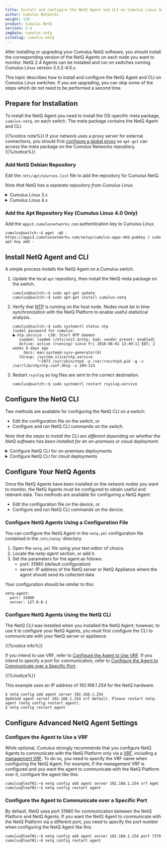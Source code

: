 ```yaml
---
title: Install and Configure the NetQ Agent and CLI on Cumulus Linux Switches
author: Cumulus Networks
weight: 120
product: Cumulus NetQ
version: 2.4
imgData: cumulus-netq
siteSlug: cumulus-netq
---
```

After installing or upgrading your Cumulus NetQ software, you should install the corresponding version of the NetQ Agents on each node you want to monitor. NetQ 2.4 Agents can be installed and run on switches running Cumulus Linux version 3.3.2-4.0.x.

This topic describes how to install and configure the NetQ Agent and CLI on Cumulus Linux switches. If you are upgrading, you can skip some of the steps which do not need to be performed a second time.

## Prepare for Installation

To install the NetQ Agent you need to install the OS-specific meta package, `cumulus-netq`, on each switch. The meta package contains the NetQ Agent and CLI.

{{%notice note%}}
If your network uses a proxy server for external connections, you should first [configure a global proxy](/cumulus-linux/System-Configuration/Configuring-a-Global-Proxy/) so `apt-get` can access the meta package on the Cumulus Networks repository.
{{%/notice%}}

### Add NetQ Debian Repository

Edit the `/etc/apt/sources.list` file to add the repository for Cumulus NetQ.

*Note that NetQ has a separate repository from Cumulus Linux.*

<details><summary>Cumulus Linux 3.x</summary>
```
cumulus@switch:~$ sudo nano /etc/apt/sources.list
...
deb http://apps3.cumulusnetworks.com/repos/deb CumulusLinux-3 netq-2.4
...
```

{{%notice tip%}}
The repository `deb http://apps3.cumulusnetworks.com/repos/deb     CumulusLinux-3 netq-latest` can be used if you want to always retrieve the latest posted version of NetQ.
{{%/notice%}}
</details>

<details><summary>Cumulus Linux 4.x</summary>
```
cumulus@switch:~$ sudo nano /etc/apt/sources.list
...
deb http://apps3.cumulusnetworks.com/repos/deb CumulusLinux-4 netq-2.4
...
```

{{%notice tip%}}
The repository `deb http://apps3.cumulusnetworks.com/repos/deb     CumulusLinux-4 netq-latest` can be used if you want to always retrieve the latest posted version of NetQ.
{{%/notice%}}
</details>


### Add the Apt Repository Key (Cumulus Linux 4.0 Only)

Add the `apps3.cumulusnetworks.com` authentication key to Cumulus Linux.

    cumulus@switch:~$ wget -qO - https://apps3.cumulusnetworks.com/setup/cumulus-apps-deb.pubkey | sudo apt-key add -

## Install NetQ Agent and CLI

A simple process installs the NetQ Agent on a Cumulus switch.

1.  Update the local `apt` repository, then install the NetQ meta
    package on the switch.

        cumulus@switch:~$ sudo apt-get update
        cumulus@switch:~$ sudo apt-get install cumulus-netq

2.  Verify that [NTP](/cumulus-linux/System-Configuration/Setting-Date-and-Time/)
    is running on the host node. Nodes must be in time synchronization with the
    NetQ Platform to enable useful statistical analysis.

        cumulus@switch:~$ sudo systemctl status ntp
        [sudo] password for cumulus:
        ● ntp.service - LSB: Start NTP daemon
           Loaded: loaded (/etc/init.d/ntp; bad; vendor preset: enabled)
           Active: active (running) since Fri 2018-06-01 13:49:11 EDT; 2 weeks 6 days ago
             Docs: man:systemd-sysv-generator(8)
           CGroup: /system.slice/ntp.service
                   └─2873 /usr/sbin/ntpd -p /var/run/ntpd.pid -g -c /var/lib/ntp/ntp.conf.dhcp -u 109:114

3.  Restart `rsyslog` so log files are sent to the correct destination.

        cumulus@switch:~$ sudo systemctl restart rsyslog.service

<!-- 4. Continue with [Configure Your NetQ Agents](#configure-your-netq-agents). -->

<!-- 5. Validate NetQ Agent operation...... -->

## Configure the NetQ CLI

Two methods are available for configuring the NetQ CLI on a switch:

- Edit the configuration file on the switch, or
- Configure and run NetQ CLI commands on the switch.

*Note that the steps to install the CLI are different depending on whether the NetQ software has been installed for an on-premises or cloud deployment.*

<details><summary>Configure NetQ CLI for on-premises deployments</summary>

Configuring the CLI for *on-premises* deployments requires only two commands:

```
netq config add cli server <ip-address-of-netq-server-or-appliance>
netq config restart cli
```
</details>

<details><summary>Configure NetQ CLI for cloud deployments</summary>

Configuring the CLI for *cloud* deployments also only requires two commands; however, there are a couple of additional options that you can apply:

- In NetQ 2.2.2 and later, if your nodes do not have Internet access, you can use the CLI proxy that is available on the NetQ cloud server or NetQ Cloud Appliance.
- In NetQ 2.2.1 and later, you can:
    - save your access credentials in a file and reference that file here to simplify the configuration commands
    - specify which premises you want to query


<details><summary>For Switches with Internet Access</summary>

Run the following commands, being sure to replace the key values with your generated keys.

```
$ netq config add cli server api.netq.cumulusnetworks.com access-key <text-access-key> secret-key <text-secret-key> port 443
Successfully logged into NetQ cloud at api.netq.cumulusnetworks.com:443
Updated cli server api.netq.cumulusnetworks.com vrf default port 443. Please restart netqd (netq config restart cli)

$ netq config restart cli
Restarting NetQ CLI... Success!
```

Or, if you have created a keys file as noted in the installation procedures for the NetQ Cloud server or Appliance, run the following commands. Be sure to include the *full path* the to file.

```
$ netq config add cli server api.netq.cumulusnetworks.com cli-keys-file /<full-path>/credentials.yml port 443
Successfully logged into NetQ cloud at api.netq.cumulusnetworks.com:443
Updated cli server api.netq.cumulusnetworks.com vrf default port 443. Please restart netqd (netq config restart cli)

$ netq config restart cli
Restarting NetQ CLI... Success!
```

If you have multiple premises, be sure to include which premises you want to query. Rerun this command to query a different premises.

```
$ netq config add cli server api.netq.cumulusnetworks.com access-key <text-access-key> secret-key <text-secret-key> premises <premises-name> port 443
Successfully logged into NetQ cloud at api.netq.cumulusnetworks.com:443
Updated cli server api.netq.cumulusnetworks.com vrf default port 443. Please restart netqd (netq config restart cli)

$ netq config restart cli
Restarting NetQ CLI... Success!
```
</details>

<details><summary>For Switches without Internet Access</summary>

You can use the CLI proxy that is part of the NetQ Cloud Server or Appliance with NetQ 2.2.2 and later to manage CLI access on your nodes. To make use of the proxy, you must point each switch or host to the NetQ Cloud Server or Appliance. Run the following commands, using the IP address of the proxy:

```
$ netq config add cli server <proxy-ip-addr>
Updated cli server <proxy-ip-addr> vrf default port 443. Please restart netqd (netq config restart cli)

$ netq config restart cli
Restarting NetQ CLI... Success!
```
</details>
</details>

## Configure Your NetQ Agents

Once the NetQ Agents have been installed on the network nodes you want
to monitor, the NetQ Agents must be configured to obtain useful and
relevant data. Two methods are available for configuring a NetQ Agent:

- Edit the configuration file on the device, or
- Configure and run NetQ CLI commands on the device.

### Configure NetQ Agents Using a Configuration File

You can configure the NetQ Agent in the `netq.yml` configuration file contained in the `/etc/netq/` directory.

1. Open the `netq.yml` file using your text editor of choice.
2. Locate the *netq-agent* section, or add it.
3. Set the parameters for the agent as follows:
    - port: 31980 (default configuration)
    - server: IP address of the NetQ server or NetQ Appliance where the agent should send its collected data

Your configuration should be similar to this:

```
netq-agent:
  port: 31980
  server: 127.0.0.1
```

### Configure NetQ Agents Using the NetQ CLI

The NetQ CLI was installed when you installed the NetQ Agent; however, to use it to configure your NetQ Agents, you must first configure the CLI to communicate with your NetQ server or appliance.

{{%notice info%}}

If you intend to use VRF, refer to [Configure the Agent to Use VRF](#configure-the-agent-to-use-a-vrf). If you intend to specify a port for communication, refer to [Configure the Agent to Communicate over a Specific Port](#configure-the-agent-to-communicate-over-a-specific-port).

{{%/notice%}}

This example uses an IP address of *192.168.1.254* for the NetQ hardware.

```
$ netq config add agent server 192.168.1.254
Updated agent server 192.168.1.254 vrf default. Please restart netq-agent (netq config restart agent).
$ netq config restart agent
```

## Configure Advanced NetQ Agent Settings

### Configure the Agent to Use a VRF

While optional, Cumulus strongly recommends that you configure NetQ
Agents to communicate with the NetQ Platform only via a
[VRF](/cumulus-linux/Layer-3/Virtual-Routing-and-Forwarding-VRF/), including a
[management VRF](/cumulus-linux/Layer-3/Management-VRF/). To do so, you need to
specify the VRF name when configuring the NetQ Agent. For example, if
the management VRF is configured and you want the agent to communicate
with the NetQ Platform over it, configure the agent like this:

```
cumulus@leaf01:~$ netq config add agent server 192.168.1.254 vrf mgmt
cumulus@leaf01:~$ netq config restart agent
```

### Configure the Agent to Communicate over a Specific Port

By default, NetQ uses port 31980 for communication between the NetQ
Platform and NetQ Agents. If you want the NetQ Agent to communicate with
the NetQ Platform via a different port, you need to specify the port
number when configuring the NetQ Agent like this:

```
cumulus@leaf01:~$ netq config add agent server 192.168.1.254 port 7379
cumulus@leaf01:~$ netq config restart agent
```
<!-- 
## Configure Advanced NetQ CLI Settings

vrf, port, proxy -->